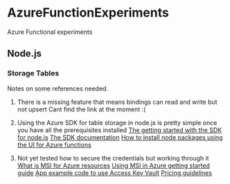 # AzureFunctionExperiments
Azure Functional experiments

## Node.js

### Storage Tables

Notes on some references needed. 
1) There is a missing feature that means bindings can read and write but not upsert
Cant find the link at the moment :(

2) Using the Azure SDK for table storage in node.js is pretty simple once you have all the prerequisites installed
[The getting started with the SDK for node.js](https://docs.microsoft.com/en-gb/azure/cosmos-db/table-storage-how-to-use-nodejs#update-an-entity)
[The SDK documentation](https://azure.github.io/azure-storage-node/TableService.html#toc1__anchor)
[How to install node packages using the UI for Azure functions](https://docs.microsoft.com/en-us/azure/azure-functions/functions-reference-node#node-version-and-package-management)

3) Not yet tested how to secure the credentials but working through it
[What is MSI for Azure resources](https://docs.microsoft.com/en-us/azure/active-directory/managed-service-identity/overview)
[Using MSI in Azure getting started guide](https://blogs.msdn.microsoft.com/cloud_solution_architect/2017/12/22/using-managed-service-identities-in-functions-to-access-key-vault/)
[App example code to use Access Key Vault](https://docs.microsoft.com/en-gb/azure/app-service/app-service-managed-service-identity)
[Pricing guidelines](https://azure.microsoft.com/en-gb/pricing/details/key-vault/)